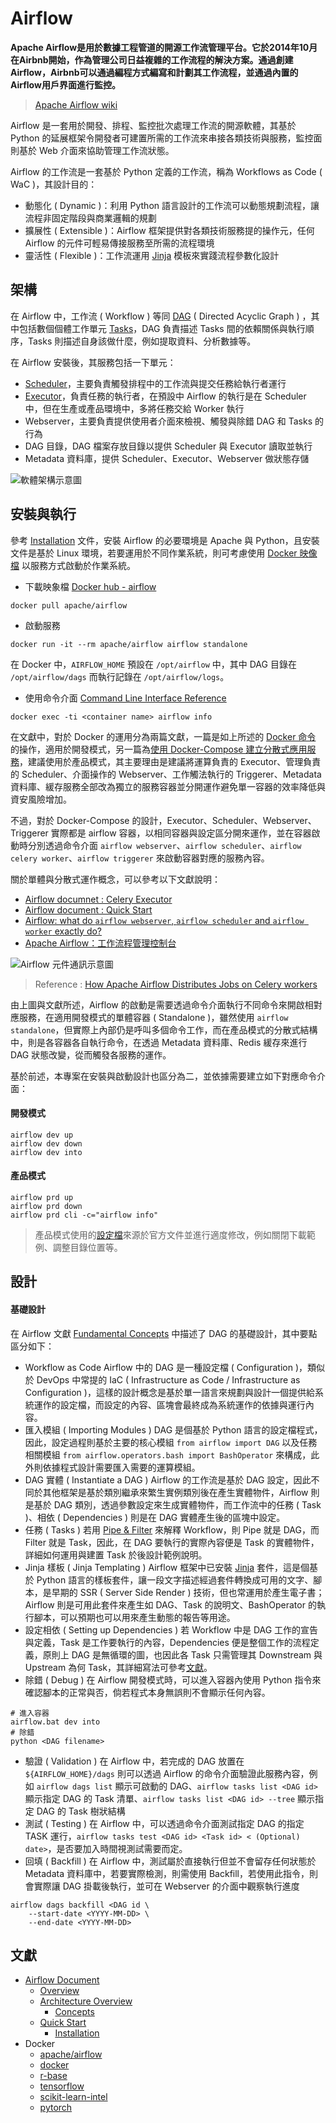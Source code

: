 # Airflow

**Apache Airflow是用於數據工程管道的開源工作流管理平台。它於2014年10月在Airbnb開始，作為管理公司日益複雜的工作流程的解決方案。通過創建Airflow，Airbnb可以通過編程方式編寫和計劃其工作流程，並通過內置的Airflow用戶界面進行監控。**
> [Apache Airflow wiki](https://en.wikipedia.org/wiki/Apache_Airflow)

Airflow 是一套用於開發、排程、監控批次處理工作流的開源軟體，其基於 Python 的延展框架令開發者可建置所需的工作流來串接各類技術與服務，監控面則基於 Web 介面來協助管理工作流狀態。

Airflow 的工作流是一套基於 Python 定義的工作流，稱為 Workflows as Code ( WaC )，其設計目的：
+ 動態化 ( Dynamic )：利用 Python 語言設計的工作流可以動態規劃流程，讓流程非固定階段與商業邏輯的規劃
+ 擴展性 ( Extensible )：Airflow 框架提供對各類技術服務提的操作元，任何 Airflow 的元件可輕易傳接服務至所需的流程環境
+ 靈活性 ( Flexible )：工作流運用 [Jinja](https://jinja.palletsprojects.com/en/3.1.x/) 模板來實踐流程參數化設計

## 架構

在 Airflow 中，工作流 ( Workflow ) 等同 [DAG](https://airflow.apache.org/docs/apache-airflow/stable/concepts/dags.html) ( Directed Acyclic Graph ) ，其中包括數個個體工作單元 [Tasks](https://airflow.apache.org/docs/apache-airflow/stable/concepts/tasks.html)，DAG 負責描述 Tasks 間的依賴關係與執行順序，Tasks 則描述自身該做什麼，例如提取資料、分析數據等。

在 Airflow 安裝後，其服務包括一下單元：

+ [Scheduler](https://airflow.apache.org/docs/apache-airflow/stable/concepts/scheduler.html)，主要負責觸發排程中的工作流與提交任務給執行者運行
+ [Executor](https://airflow.apache.org/docs/apache-airflow/stable/executor/index.html)，負責任務的執行者，在預設中 Airflow 的執行是在 Scheduler 中，但在生產或產品環境中，多將任務交給 Worker 執行
+ Webserver，主要負責提供使用者介面來檢視、觸發與除錯 DAG 和 Tasks 的行為
+ DAG 目錄，DAG 檔案存放目錄以提供 Scheduler 與 Executor 讀取並執行
+ Metadata 資料庫，提供 Scheduler、Executor、Webserver 做狀態存儲

![軟體架構示意圖](./docs/img/arch-diag-basic.png)

## 安裝與執行

參考 [Installation](https://airflow.apache.org/docs/apache-airflow/stable/installation/index.html) 文件，安裝 Airflow 的必要環境是 Apache 與 Python，且安裝文件是基於 Linux 環境，若要運用於不同作業系統，則可考慮使用 [Docker 映像檔](https://airflow.apache.org/docs/docker-stack/index.html) 以服務方式啟動於作業系統。

+ 下載映象檔 [Docker hub - airflow](https://hub.docker.com/r/apache/airflow)

```
docker pull apache/airflow
```

+ 啟動服務

```
docker run -it --rm apache/airflow airflow standalone
```

在 Docker 中，```AIRFLOW_HOME``` 預設在 ```/opt/airflow``` 中，其中 DAG 目錄在 ```/opt/airflow/dags``` 而執行記錄在 ```/opt/airflow/logs```。

+ 使用命令介面 [Command Line Interface Reference](https://airflow.apache.org/docs/apache-airflow/stable/cli-and-env-variables-ref.html)

```
docker exec -ti <container name> airflow info
```

在文獻中，對於 Docker 的運用分為兩篇文獻，一篇是如上所述的 [Docker 命令](https://airflow.apache.org/docs/docker-stack/entrypoint.html#entrypoint-commands) 的操作，適用於開發模式，另一篇為[使用 Docker-Compose 建立分散式應用服務](https://airflow.apache.org/docs/apache-airflow/stable/howto/docker-compose/index.html)，建議使用於產品模式，其主要理由是建議將運算負責的 Executor、管理負責的 Scheduler、介面操作的 Webserver、工作觸法執行的 Triggerer、Metadata 資料庫、緩存服務全部改為獨立的服務容器並分開運作避免單一容器的效率降低與資安風險增加。

不過，對於 Docker-Compose 的設計，Executor、Scheduler、Webserver、Triggerer 實際都是 airflow 容器，以相同容器與設定區分開來運作，並在容器啟動時分別透過命令介面 ```airflow webserver```、```airflow scheduler```、```airflow celery worker```、```airflow triggerer``` 來啟動容器對應的服務內容。

關於單體與分散式運作概念，可以參考以下文獻說明：

+ [Airflow documnet : Celery Executor](https://airflow.apache.org/docs/apache-airflow/stable/executor/celery.html#architecture)
+ [Airflow document : Quick Start](https://airflow.apache.org/docs/apache-airflow/stable/start.html)
+ [Airflow: what do `airflow webserver`, `airflow scheduler` and `airflow worker` exactly do?](https://stackoverflow.com/questions/51063151)
+ [Apache Airflow：工作流程管理控制台](https://tech.hahow.in/4dc8e6fc1a6a)

![Airflow 元件通訊示意圖](./docs/img/airflow-celery-executor.png)
> Reference : [How Apache Airflow Distributes Jobs on Celery workers](https://medium.com/sicara/54cb5212d405)

由上圖與文獻所述，Airflow 的啟動是需要透過命令介面執行不同命令來開啟相對應服務，在適用開發模式的單體容器 ( Standalone )，雖然使用 ```airflow standalone```，但實際上內部仍是呼叫多個命令工作，而在產品模式的分散式結構中，則是各容器各自執行命令，在透過 Metadata 資料庫、Redis 緩存來進行 DAG 狀態改變，從而觸發各服務的運作。

基於前述，本專案在安裝與啟動設計也區分為二，並依據需要建立如下對應命令介面：

#### 開發模式

```
airflow dev up
airflow dev down
airflow dev into
```

#### 產品模式

```
airflow prd up
airflow prd down
airflow prd cli -c="airflow info"
```
> 產品模式使用的[設定檔](https://airflow.apache.org/docs/apache-airflow/2.5.0/docker-compose.yaml)來源於官方文件並進行適度修改，例如關閉下載範例、調整目錄位置等。

## 設計

#### 基礎設計

在 Airflow 文獻 [Fundamental Concepts](https://airflow.apache.org/docs/apache-airflow/stable/tutorial/fundamentals.html) 中描述了 DAG 的基礎設計，其中要點區分如下：

+ Workflow as Code
Airflow 中的 DAG 是一種設定檔 ( Configuration )，類似於 DevOps 中常提的 IaC ( Infrastructure as Code / Infrastructure as Configuration )，這樣的設計概念是基於單一語言來規劃與設計一個提供給系統運作的設定檔，而設定的內容、區塊會最終成為系統運作的依據與運行內容。
+ 匯入模組 ( Importing Modules )
DAG 是個基於 Python 語言的設定檔程式，因此，設定過程則基於主要的核心模組 ```from airflow import DAG``` 以及任務相關模組 ```from airflow.operators.bash import BashOperator``` 來構成，此外則依據程式設計需要匯入需要的運算模組。
+ DAG 實體 ( Instantiate a DAG )
Airflow 的工作流是基於 DAG 設定，因此不同於其他框架是基於類別繼承來繁生實例類別後在產生實體物件，Airflow 則是基於 DAG 類別，透過參數設定來生成實體物件，而工作流中的任務 ( Task )、相依 ( Dependencies ) 則是在 DAG 實體產生後的區塊中設定。
+ 任務 ( Tasks )
若用 [Pipe & Filter](https://www.oreilly.com/library/view/software-architecture-with/9781786468529/ch08s04.html) 來解釋 Workflow，則 Pipe 就是 DAG，而 Filter 就是 Task，因此，在 DAG 要執行的實際內容便是 Task 的實體物件，詳細如何運用與建置 Task 於後設計範例說明。
+ Jinja 樣板 ( Jinja Templating )
Airflow 框架中已安裝 [Jinja](https://jinja.palletsprojects.com/) 套件，這是個基於 Python 語言的樣板套件，讓一段文字描述經過套件轉換成可用的文字、腳本，是早期的 SSR ( Server Side Render ) 技術，但也常運用於產生電子書；Airflow 則是可用此套件來產生如 DAG、Task 的說明文、BashOperator 的執行腳本，可以預期也可以用來產生動態的報告等用途。
+ 設定相依 ( Setting up Dependencies )
若 Workflow 中是 DAG 工作的宣告與定義，Task 是工作要執行的內容，Dependencies 便是整個工作的流程定義，原則上 DAG 是無循環的圖，也因此各 Task 只需管理其 Downstream 與 Upstream 為何 Task，其詳細寫法可參考[文獻](https://docs.astronomer.io/learn/managing-dependencies)。
+ 除錯 ( Debug )
在 Airflow 開發模式時，可以進入容器內使用 Python 指令來確認腳本的正常與否，倘若程式本身無誤則不會顯示任何內容。
```
# 進入容器
airflow.bat dev into
# 除錯
python <DAG filename>
```
+ 驗證 ( Validation )
在 Airflow 中，若完成的 DAG 放置在 ```${AIRFLOW_HOME}/dags``` 則可以透過 Airflow 的命令介面驗證此服務內容，例如 ```airflow dags list``` 顯示可啟動的 DAG、```airflow tasks list <DAG id>``` 顯示指定 DAG 的 Task 清單、```airflow tasks list <DAG id> --tree``` 顯示指定 DAG 的 Task 樹狀結構
+ 測試 ( Testing )
在 Airflow 中，可以透過命令介面測試指定 DAG 的指定 TASK 運行，```airflow tasks test <DAG id> <Task id> < (Optional) date>```，是否要加入時間視測試需要而定。
+ 回填 ( Backfill )
在 Airflow 中，測試屬於直接執行但並不會留存任何狀態於 Metadata 資料庫中，若要實際檢測，則需使用 Backfill，若使用此指令，則會實際讓 DAG 掛載後執行，並可在 Webserver 的介面中觀察執行進度
```
airflow dags backfill <DAG id \
    --start-date <YYYY-MM-DD> \
    --end-date <YYYY-MM-DD>
```

## 文獻

+ [Airflow Document](https://airflow.apache.org/docs/)
    - [Overview](https://airflow.apache.org/docs/apache-airflow/stable/index.html)
    - [Architecture Overview](https://airflow.apache.org/docs/apache-airflow/stable/concepts/overview.html)
        + [Concepts](https://airflow.apache.org/docs/apache-airflow/stable/concepts/index.html)
    - [Quick Start](https://airflow.apache.org/docs/apache-airflow/stable/start.html)
        + [Installation](https://airflow.apache.org/docs/apache-airflow/stable/installation/index.html)
+ Docker
    - [apache/airflow](https://hub.docker.com/r/apache/airflow)
    - [docker](https://hub.docker.com/_/docker)
    - [r-base](https://hub.docker.com/_/r-base)
    - [tensorflow](https://www.tensorflow.org/install/docker?hl=zh-tw)
    - [scikit-learn-intel](https://hub.docker.com/r/bitnami/scikit-learn-intel)
    - [pytorch](https://hub.docker.com/r/pytorch/pytorch)
